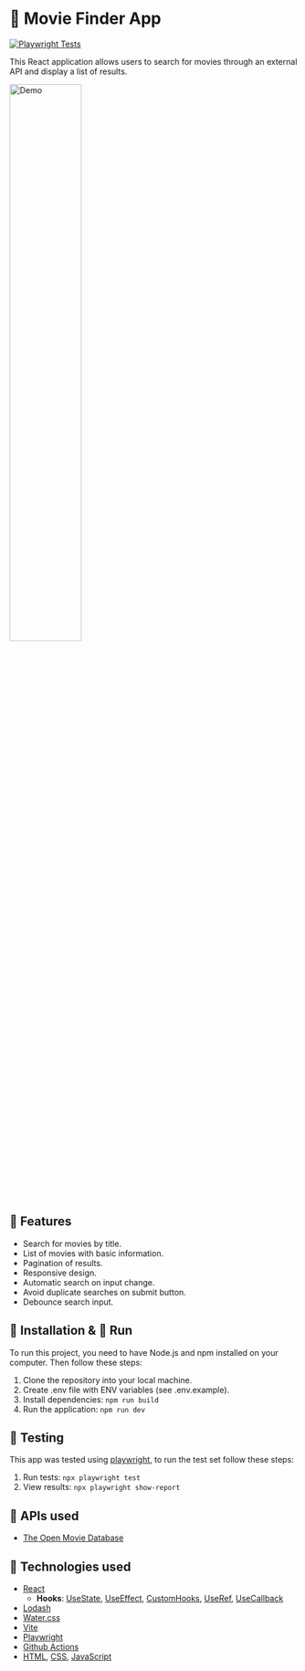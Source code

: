 # 🎥 Movie Finder App
[![Playwright Tests](https://github.com/JOSEW383/movie-finder/actions/workflows/playwright.yml/badge.svg)](https://github.com/JOSEW383/movie-finder/actions/workflows/playwright.yml)

This React application allows users to search for movies through an external API and display a list of results.
<p><img src="https://github.com/JOSEW383/movie-finder/blob/master/public/MovieFinderDemo.gif" alt="Demo" width="50%" height="50%" /></p>

## 🎯 Features

- Search for movies by title.
- List of movies with basic information.
- Pagination of results.
- Responsive design.
- Automatic search on input change.
- Avoid duplicate searches on submit button.
- Debounce search input.

## 🔧 Installation & 🚀 Run

To run this project, you need to have Node.js and npm installed on your computer. Then follow these steps:

1. Clone the repository into your local machine.
2. Create .env file with ENV variables (see .env.example).
2. Install dependencies: `npm run build`
3. Run the application: `npm run dev`

## 🧪 Testing

This app was tested using [playwright](https://playwright.dev/), to run the test set follow these steps:

1. Run tests: `npx playwright test`
2. View results: `npx playwright show-report`

## 🔗 APIs used

- [The Open Movie Database](https://www.omdbapi.com)

## 🤖 Technologies used

- [React](https://reactjs.org/)
  - **Hooks**: [UseState](https://reactjs.org/docs/hooks-state.html), [UseEffect](https://reactjs.org/docs/hooks-effect.html), [CustomHooks](https://reactjs.org/docs/hooks-custom.html), [UseRef](https://reactjs.org/docs/hooks-reference.html#useref), [UseCallback](https://reactjs.org/docs/hooks-reference.html#usecallback)
- [Lodash](https://lodash.com/)
- [Water.css](https://watercss.kognise.dev/)
- [Vite](https://vitejs.dev/)
- [Playwright](https://playwright.dev/)
- [Github Actions](https://docs.github.com/en/actions)
- [HTML](https://developer.mozilla.org/en-US/docs/Web/HTML), [CSS](https://developer.mozilla.org/en-US/docs/Web/CSS), [JavaScript](https://developer.mozilla.org/en-US/docs/Web/JavaScript)
